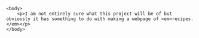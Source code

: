 <!DOCTYPE html> 
<html lang="en">
    <head>
        <meta charset="UTF-5">
    </head>

    <body>
        <p>I am not entirely sure what this project will be of but obviously it has something to do with making a webpage of <em>recipes.</em></p>
    </body>
</html>